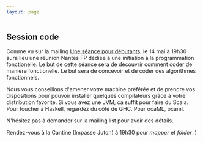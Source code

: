 ```yaml
---
layout: page
---
```



## Session code

Comme vu sur la mailing [Une séance pour
débutants](https://groups.google.com/d/topic/nantes-fp/n5rSzHXf6DQ/discussion),
le 14 mai à 19h30 aura lieu une réunion Nantes FP dédiée à une initiation à la
programmation fonctionelle. Le but de cette séance sera de découvrir comment
coder de manière fonctionelle. Le but sera de concevoir et de coder des
algorithmes fonctionnels.

Nous vous conseillons d'amener votre machine préférée et de prendre vos
dispositions pour pouvoir installer quelques compilateurs grâce à votre
distribution favorite. Si vous avez une JVM, ça suffit pour faire du Scala.
Pour toucher à Haskell, regardez du côté de GHC. Pour ocaML, ocaml.

N'hésitez pas à demander sur la mailing list pour avoir des détails.

Rendez-vous à la Cantine (Impasse Juton) à 19h30 pour *mapper* et *folder* :)
